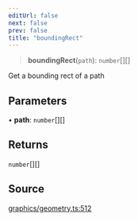 ```yaml
---
editUrl: false
next: false
prev: false
title: "boundingRect"
---
```


> **boundingRect**(`path`): `number`[][]

Get a bounding rect of a path

## Parameters

• **path**: `number`[][]

## Returns

`number`[][]

## Source

[graphics/geometry.ts:512](https://github.com/dgmjs/dgmjs/blob/c296d113d513e412f08f9016159ca40d11e704cd/packages/core/src/graphics/geometry.ts#L512)
